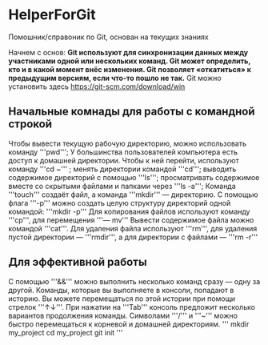# HelperForGit
Помошник/справоник по Git, основан на текущих знаниях

Начнем с основ: **Git используют для синхронизации данных между участниками одной или нескольких команд. Git может определить, кто и в какой момент внёс изменения. Git позволяет «откатиться» к предыдущим версиям, если что-то пошло не так.**
Git можно установить здесь https://git-scm.com/download/win

## **Начальные комнады для работы с командной строкой**
Чтобы вывести текущую рабочую директорию, можно использовать команду '''pwd''';
У большинства пользователей компьютера есть доступ к домашней директории. Чтобы к ней перейти, используют команду '''cd ~''' ;
менять директории командой '''cd''';
выводить содержимое директорий с помощью '''ls''';
просматривать содержимое вместе со скрытыми файлами и папками через '''ls -a''';
Команда '''touch''' создаёт файл, а команда '''mkdir''' — директорию.
С помощью флага '''-p''' можно создать целую структуру директорий одной командой: '''mkdir -p'''
Для копирования файлов используют команду '''cp''', для перемещения '''— mv'''
Вывести содержимое файла можно командой '''cat'''.
Для удаления файла используют '''rm''', для удаления пустой директории — '''rmdir''', а для директории с файлами — '''rm -r'''

## **Для эффективной работы**
С помощью '''&&''' можно выполнить несколько команд сразу — одну за другой.
Команды, которые вы выполняете в консоли, попадают в историю. Вы можете перемещаться по этой истории при помощи стрелок '''↑↓'''.
При нажатии на '''Tab''' консоль предложит несколько вариантов продолжения команды.
Символами '''/''' и '''~''' можно быстро перемещаться к корневой и домашней директориям.
'''
mkdir my_project
cd my_project
git init
'''
